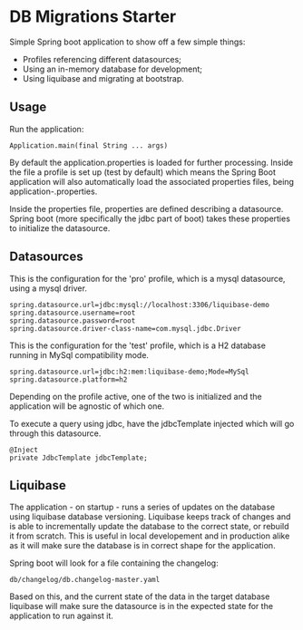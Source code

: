 DB Migrations Starter
=====================

Simple Spring boot application to show off a few simple things: 

- Profiles referencing different datasources;
- Using an in-memory database for development;
- Using liquibase and migrating at bootstrap.

Usage
-----

Run the application:

    Application.main(final String ... args)

By default the application.properties is loaded for further processing.
Inside the file a profile is set up (test by default) which means the
Spring Boot application will also automatically load the associated
properties files, being application-<profile>.properties.

Inside the properties file, properties are defined describing a
datasource. Spring boot (more specifically the jdbc part of boot) takes
these properties to initialize the datasource.

Datasources
-----------

This is the configuration for the 'pro' profile, which is a mysql 
datasource, using a mysql driver.

    spring.datasource.url=jdbc:mysql://localhost:3306/liquibase-demo
    spring.datasource.username=root
    spring.datasource.password=root
    spring.datasource.driver-class-name=com.mysql.jdbc.Driver

This is the configuration for the 'test' profile, which is a H2 database
running in MySql compatibility mode.

    spring.datasource.url=jdbc:h2:mem:liquibase-demo;Mode=MySql
    spring.datasource.platform=h2

Depending on the profile active, one of the two is initialized and the
application will be agnostic of which one.

To execute a query using jdbc, have the jdbcTemplate injected which will
go through this datasource.

    @Inject
    private JdbcTemplate jdbcTemplate;

Liquibase
---------

The application - on startup - runs a series of updates on the
database using liquibase database versioning. Liquibase keeps track of
changes and is able to incrementally update the database to the correct
state, or rebuild it from scratch. This is useful in local developement
and in production alike as it will make sure the database is in correct
shape for the application.

Spring boot will look for a file containing the changelog:

    db/changelog/db.changelog-master.yaml

Based on this, and the current state of the data in the target database
liquibase will make sure the datasource is in the expected state for the
application to run against it.